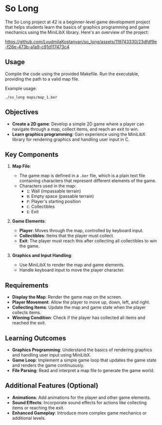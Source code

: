 # So Long

The So Long project at 42 is a beginner-level game development project that helps students learn the basics of graphics programming and game mechanics using the MiniLibX library. Here's an overview of the project:

https://github.com/LyudmilaKostanyan/so_long/assets/119743330/23dfdf9e-f26e-473b-a1a9-c91d117473c4

## Usage

Compile the code using the provided Makefile. Run the executable, providing the path to a valid map file.

Example usage:

```
./so_long maps/map_1.ber
```

## Objectives
- **Create a 2D game**: Develop a simple 2D game where a player can navigate through a map, collect items, and reach an exit to win.
- **Learn graphics programming**: Gain experience using the MiniLibX library for rendering graphics and handling user input in C.

## Key Components
1. **Map File**:
   - The game map is defined in a `.ber` file, which is a plain text file containing characters that represent different elements of the game.
   - Characters used in the map:
     - `1`: Wall (impassable terrain)
     - `0`: Empty space (passable terrain)
     - `P`: Player's starting position
     - `C`: Collectibles
     - `E`: Exit

2. **Game Elements**:
   - **Player**: Moves through the map, controlled by keyboard input.
   - **Collectibles**: Items that the player must collect.
   - **Exit**: The player must reach this after collecting all collectibles to win the game.

3. **Graphics and Input Handling**:
   - Use MiniLibX to render the map and game elements.
   - Handle keyboard input to move the player character.

## Requirements
- **Display the Map**: Render the game map on the screen.
- **Player Movement**: Allow the player to move up, down, left, and right.
- **Collecting Items**: Update the map and game state when the player collects items.
- **Winning Condition**: Check if the player has collected all items and reached the exit.

## Learning Outcomes
- **Graphics Programming**: Understand the basics of rendering graphics and handling user input using MiniLibX.
- **Game Loop**: Implement a simple game loop that updates the game state and renders the game continuously.
- **File Parsing**: Read and interpret a map file to generate the game world.

## Additional Features (Optional)
- **Animations**: Add animations for the player and other game elements.
- **Sound Effects**: Incorporate sound effects for actions like collecting items or reaching the exit.
- **Enhanced Gameplay**: Introduce more complex game mechanics or additional levels.
